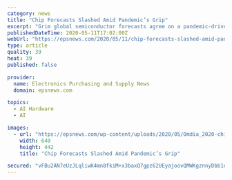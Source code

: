 ```yaml
---
category: news
title: "Chip Forecasts Slashed Amid Pandemic’s Grip"
excerpt: "Grim global semiconductor forecasts agree on a pandemic-driven market contraction, with the only variable being how steep and for how long"
publishedDateTime: 2020-05-11T17:02:00Z
webUrl: "https://epsnews.com/2020/05/11/chip-forecasts-slashed-amid-pandemics-grip/"
type: article
quality: 39
heat: 39
published: false

provider:
  name: Electronics Purchasing and Supply News
  domain: epsnews.com

topics:
  - AI Hardware
  - AI

images:
  - url: "https://epsnews.com/wp-content/uploads/2020/05/Omdia_2020-chip_nu.jpg"
    width: 640
    height: 442
    title: "Chip Forecasts Slashed Amid Pandemic’s Grip"

secured: "vFBu2AN7eUzJLqliwK4mn8fkiM+x3baxQ7gpz62UEyajoovQMWKgznnyDbb1eW16SAcCiNEzvA07JLGGZvqT72iz4N83MauUkVCIm/uAWJLbwHGoyDsvYt5Vk1y53fruydjLiQUFkDnIkxMyQwOoBTNA42W+QupFxlSSDeoNMS501607yL3thxU9Kplq2prRtC62S69p4srFZzaH5lW1X/gxuXqnMjmzke2npBOmc6emdeD/MC2GFvyJ1qKYyjrGsKqWZgMAfLKIwhiK9YFvEcefI7T1w4ZaKhKUic0XTw0MhP1NQslJ3B/FLLbF6So29hx/s5wn2QGenm4gqVhMdKecbgSDJdOPxTIRT7CY4QRkpAQqjsaRhFd9jKOWb0w3osdZ55rAXkj/XtgAP07H0wlTpKoSdVxw9Vo4r6U+4X/SQtz1IDJ7n53/GKJMF7q3AAcacul+vz10BXsYO4TnCyUg3p5cCWXSiyz+xaOur1k=;sgc8rrtZv0w1i5ADmSwTHw=="
---
```


